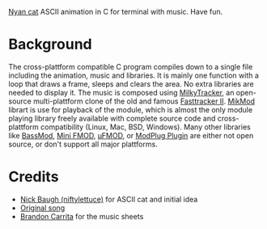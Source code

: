 [Nyan cat](http://www.youtube.com/watch?v=QH2-TGUlwu4) ASCII animation in C for
terminal with music. Have fun.

# Background

The cross-plattform compatible C program compiles down to a single file
including the animation, music and libraries. It is mainly one function with a
loop that draws a frame, sleeps and clears the area. No extra libraries are
needed to display it. The music is composed using
[MilkyTracker](http://milkytracker.org/?about), an open-source multi-plattform
clone of the old and famous
[Fasttracker II](http://en.wikipedia.org/wiki/Fast_Tracker).
[MikMod](http://mikmod.raphnet.net/) librart is use for playback of the module,
which is almost the only module playing library freely available with complete
source code and cross-plattform compatibility (Linux, Mac, BSD, Windows). Many
other libraries like [BassMod](http://www.un4seen.com/bassmod.html),
[Mini FMOD](http://www.fmod.org/index.php/download#FMODMini),
[μFMOD](http://ufmod.sourceforge.net/), or
[ModPlug Plugin](http://www.roncli.com/modplug/download.asp?FileID=7) are either
not open source, or don't support all major plattforms.

# Credits

 * [Nick Baugh (niftylettuce)](https://github.com/niftylettuce/nyancat.js) for
   ASCII cat and initial idea
 * [Original song](http://www.nicomimi.net/play/sm13455867)
 * [Brandon Carrita](http://www.2shared.com/file/HnuKON25/Nyan_Cat_Sheet_Music.html)
   for the music sheets
